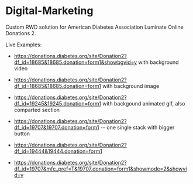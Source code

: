 # Digital-Marketing
Custom RWD solution for American Diabetes Association Luminate Online Donations 2. 

Live Examples:

-	https://donations.diabetes.org/site/Donation2?df_id=18685&18685.donation=form1&showbgvid=y  with background video

- https://donations.diabetes.org/site/Donation2?df_id=18685&18685.donation=form1  with background image

- https://donations.diabetes.org/site/Donation2?df_id=19245&19245.donation=form1   with backgound animated gif, also comparted section  

- https://donations.diabetes.org/site/Donation2?df_id=19707&19707.donation=form1  -- one single stack with bigger button

- https://donations.diabetes.org/site/Donation2?df_id=19444&19444.donation=form1

- https://donations.diabetes.org/site/Donation2?df_id=19707&mfc_pref=T&19707.donation=form1&showmode=2&showvid=y
